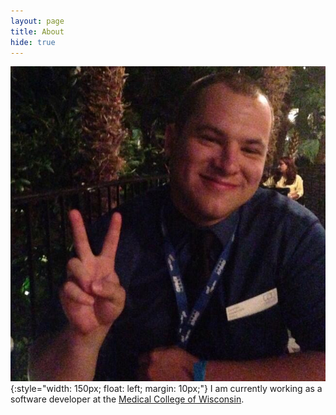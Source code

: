 ```yaml
---
layout: page
title: About
hide: true
---
```

![Jacob Mischka](/images/me.jpg){:style="width: 150px; float: left; margin: 10px;"}
I am currently working as a software developer at the [Medical College of Wisconsin](http://www.mcw.edu).
